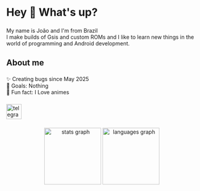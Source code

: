 <h1 align="left">Hey 👋 What's up?</h1>

###

<p align="left">My name is João and I'm from Brazil<br>I make builds of Gsis and custom ROMs and I like to learn new things in the world of programming and Android development.</p>

###

<h2 align="left">About me</h2>

###

<p align="left">✨ Creating bugs since May 2025<br>🎯 Goals: Nothing<br>🎲 Fun fact: I Love animes</p>

###

<div align="left">
  <a href="t.me/jotanh" target="_blank">
    <img src="https://img.shields.io/static/v1?message=Telegram&logo=telegram&label=&color=2CA5E0&logoColor=white&labelColor=&style=for-the-badge" height="40" alt="telegram logo"  />
  </a>
</div>

###

<div align="center">
  <img src="https://github-readme-stats.vercel.app/api?username=sudo-joaopuser&hide_title=false&hide_rank=false&show_icons=true&include_all_commits=true&count_private=true&disable_animations=false&theme=dracula&locale=en&hide_border=false&order=1" height="150" alt="stats graph"  />
  <img src="https://github-readme-stats.vercel.app/api/top-langs?username=sudo-joaopuser&locale=en&hide_title=false&layout=compact&card_width=320&langs_count=5&theme=dracula&hide_border=false&order=2" height="150" alt="languages graph"  />
</div>

###

